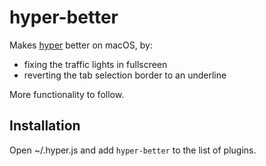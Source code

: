 # hyper-better

Makes [hyper](https://hyper.is/) better on macOS, by:
 * fixing the traffic lights in fullscreen
 * reverting the tab selection border to an underline

More functionality to follow.

## Installation

Open ~/.hyper.js and add `hyper-better` to the list of plugins.
